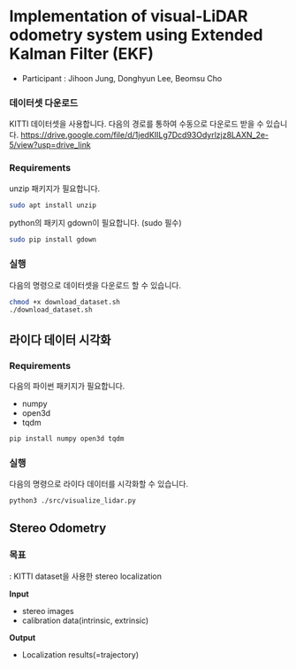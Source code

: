 # Implementation of visual-LiDAR odometry system using Extended Kalman Filter (EKF)

- Participant : Jihoon Jung, Donghyun Lee, Beomsu Cho


### 데이터셋 다운로드

KITTI 데이터셋을 사용합니다.
다음의 경로를 통하여 수동으로 다운로드 받을 수 있습니다.
https://drive.google.com/file/d/1jedKIILg7Dcd93Odyrlzjz8LAXN_2e-5/view?usp=drive_link


### Requirements

unzip 패키지가 필요합니다.

```bash
sudo apt install unzip
```

python의 패키지 gdown이 필요합니다. (sudo 필수)

```bash
sudo pip install gdown
```

### 실행

다음의 명령으로 데이터셋을 다운로드 할 수 있습니다.

```bash
chmod +x download_dataset.sh
./download_dataset.sh
```



## 라이다 데이터 시각화

### Requirements

다음의 파이썬 패키지가 필요합니다.
- numpy
- open3d
- tqdm

```bash
pip install numpy open3d tqdm
```

### 실행

다음의 명령으로 라이다 데이터를 시각화할 수 있습니다.

```bash
python3 ./src/visualize_lidar.py
```


## Stereo Odometry

### 목표
: KITTI dataset을 사용한 stereo localization

**Input**  
  - stereo images
  - calibration data(intrinsic, extrinsic)

**Output**  
  - Localization results(=trajectory)
